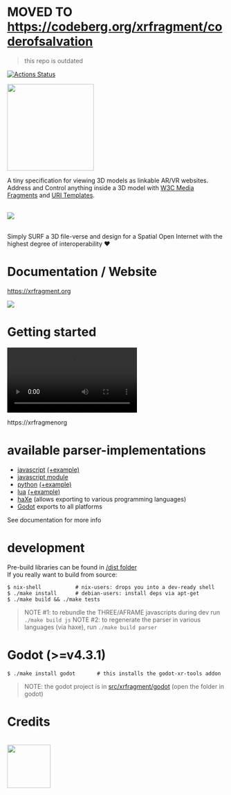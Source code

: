 # MOVED TO https://codeberg.org/xrfragment/coderofsalvation

> this repo is outdated

<link rel="stylesheet" href="doc/style.css"/>
<link href="https://fonts.cdnfonts.com/css/montserrat" rel="stylesheet"/>

[![Actions Status](https://github.com/coderofsalvation/xrfragment/workflows/test/badge.svg)](https://github.com/coderofsalvation/xrfragment/actions)

<img src="https://xrfragment.org/example/assets/logo.png" width="200"/>

A tiny specification for viewing 3D models as linkable AR/VR websites.<br>
Address and Control anything inside a 3D model with [W3C Media Fragments](https://www.w3.org/TR/media-frags/) and [URI Templates](https://www.rfc-editor.org/rfc/rfc6570).<br>
<br>

![](https://coderofsalvation.github.io/xrfragment.media/images/metadata.jpg)

<br>
Simply SURF a 3D file-verse and design for a Spatial Open Internet with the highest degree of interoperability ❤

# Documentation / Website 

https://xrfragment.org 

![](https://coderofsalvation.github.io/xrfragment.media/images/nocode.jpg)

# Getting started

![](https://coderofsalvation.github.io/xrfragment.media/gettingstarted2024.mp4)

https://xrfragmenorg 

# available parser-implementations

* [javascript](dist/xrfragment.js) [(+example)](test/test.js)
* [javascript module](dist/xrfragment.module.js) 
* [python](dist/xrfragment.py) [(+example)](test/test.py)
* [lua](dist/xrfragment.lua) [(+example)](test/test.lua)
* [haXe](src/xrfragment) (allows exporting to various programming languages)
* [Godot](https://codeberg.org/coderofsalvation/xrfragment-godot) exports to all platforms

See documentation for more info

# development

Pre-build libraries can be found in [/dist folder](dist)<br>
If you really want to build from source:

```
$ nix-shell           # nix-users: drops you into a dev-ready shell 
$ ./make install      # debian-users: install deps via apt-get
$ ./make build && ./make tests
```

> NOTE #1: to rebundle the THREE/AFRAME javascripts during dev run `./make build js`
> NOTE #2: to regenerate the parser in various languages (via haxe), run `./make build parser`

# Godot (>=v4.3.1)

```
$ ./make install godot       # this installs the godot-xr-tools addon
```

> NOTE: the godot project is in [src/xrfragment/godot](./src/xrfragment/godot) (open the folder in godot)

# Credits

<br>
<a href="https://nlnet.nl" target="_blank">
  <img src="https://nlnet.nl/image/logo_nlnet.svg" width="100"/>
</a>
